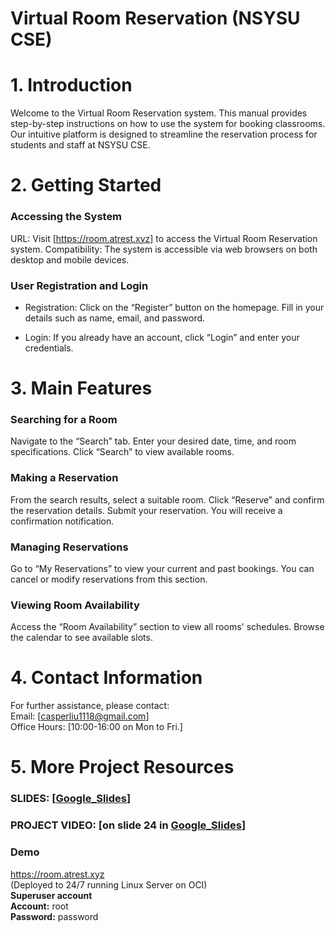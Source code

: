 
# Virtual Room Reservation (NSYSU CSE)
# 1. Introduction
Welcome to the Virtual Room Reservation system. This manual provides step-by-step instructions on how to use the system for booking classrooms. Our intuitive platform is designed to streamline the reservation process for students and staff at NSYSU CSE.

# 2.	Getting Started
### Accessing the System
URL: Visit [https://room.atrest.xyz] to access the Virtual Room Reservation system.
Compatibility: The system is accessible via web browsers on both desktop and mobile devices.

###	User Registration and Login
*   Registration: Click on the “Register” button on the homepage. Fill in your details such as name, email, and password.

*   Login: If you already have an account, click “Login” and enter your credentials.

# 3.	Main Features
###	Searching for a Room
Navigate to the “Search” tab.
Enter your desired date, time, and room specifications.
Click “Search” to view available rooms.

###	Making a Reservation
From the search results, select a suitable room.
Click “Reserve” and confirm the reservation details.
Submit your reservation. You will receive a confirmation notification.

###	Managing Reservations
Go to “My Reservations” to view your current and past bookings.
You can cancel or modify reservations from this section.

### Viewing Room Availability
Access the “Room Availability” section to view all rooms' schedules.
Browse the calendar to see available slots.


# 4.	Contact Information
For further assistance, please contact:\
Email: [casperliu1118@gmail.com]\
Office Hours: [10:00-16:00 on Mon to Fri.]

# 5.    More Project Resources
### **SLIDES: [[Google_Slides](https://docs.google.com/presentation/d/195dTo58wWwfI2_dF8uT_VGHx11yzJ-pkRS2490557VM/edit#slide=id.g26517340b46_0_27)]**
### **PROJECT VIDEO: [on slide 24 in [Google_Slides](https://docs.google.com/presentation/d/195dTo58wWwfI2_dF8uT_VGHx11yzJ-pkRS2490557VM/edit#slide=id.g26517340b46_0_27)]**
### Demo
https://room.atrest.xyz \
(Deployed to 24/7 running Linux Server on OCI)\
**Superuser account**\
**Account:** root\
**Password:** password
